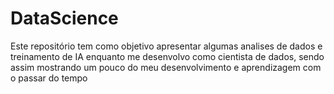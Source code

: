 # DataScience
Este repositório tem como objetivo apresentar algumas analises de dados e treinamento de IA enquanto me desenvolvo como cientista de dados, sendo assim mostrando um pouco do meu desenvolvimento e aprendizagem com o passar do tempo
